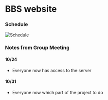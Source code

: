 # BBS website

### Schedule
[![Schedule](http://www.worldpara.com/ITWS%20Term%20Project.png "Schedule")](http://www.worldpara.com/ITWS%20Term%20Project.png "Schedule")

### Notes from Group Meeting
#### 10/24
- Everyone now has access to the server

#### 10/31
- Everyone now which part of the project to do


